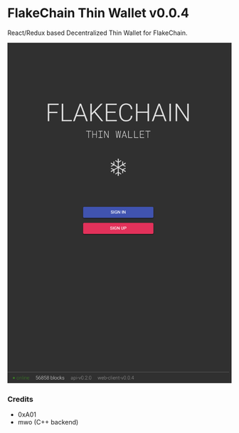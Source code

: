 # FlakeChain Thin Wallet v0.0.4

React/Redux based Decentralized Thin Wallet for FlakeChain.

![FlakeChain Thin Wallet](./assets/screenshot-lead.png)

### Credits

- 0xA01
- mwo (C++ backend)
